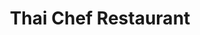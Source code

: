 ---
layout: place
title: Thai Chef Restaurant
permalink: /arkansas/siloam-springs/thai-chef-restaurant.html
stateAbbr: AR
stateName: Arkansas
cityName: Siloam Springs
seo:
  type: restaurant
  links: null
place_id: ChIJf0sn_PyZyYcRQ5abIhFHAzE
photos:
  - name: >-
      places/ChIJf0sn_PyZyYcRQ5abIhFHAzE/photos/AeeoHcIyNiRTGarJ8VKrtH-hxhmdFL69F9v7Y-2nEnYySmUKRB1dhu2B7H9hwpygxsH9AW5NNL_TIRLh2TVdA7fBqUsubkjIVnBdGgQxwQZtVHgY5_dIZ8wHx23yOV_5UuHja3t3yAj4phAknCtcxxAOqOgA4WUbvIZ_H31hn0VKThslydba4eJqp2zPlMGRAoDg3KCcHwkKTkdLCwaIQfOgxQalUZfUwMoV9ub4N7DkeWWf5Wq1Ifjc_0N12eukx1QIHkdbQBufBop0J0QlpLuw0-g4MG0X6Av58NgTKTXnNKQTqUtGUfjoUKU1q6SFU_BlrvIjP5Nsn13KbHoNYt-42QYt1qj9zJUY1kxeYwoVUPNVJdnxUep8ybgkucI423GCeNq3HcPuzcODIVma_btCASx2sqSLOl4KNy2HZFdQoOLeYA
    widthPx: 4080
    heightPx: 3072
    authorAttributions:
      - displayName: Brian Marsh
        uri: https://maps.google.com/maps/contrib/114922378619697253017
        photoUri: >-
          https://lh3.googleusercontent.com/a-/ALV-UjWFnnhOpI2H3PFANFWYHVDRlMhWQS3BgNR8pKSWdpRPWuTOhkSzqA=s100-p-k-no-mo
    flagContentUri: >-
      https://www.google.com/local/imagery/report/?cb_client=maps_api_places.places_api&image_key=!1e10!2sCIHM0ogKEICAgIDnyq2rMQ&hl=en-US
    googleMapsUri: >-
      https://www.google.com/maps/place//data=!3m4!1e2!3m2!1sCIHM0ogKEICAgIDnyq2rMQ!2e10!4m2!3m1!1s0x87c999fcfc274b7f:0x31034711229b9643
  - name: >-
      places/ChIJf0sn_PyZyYcRQ5abIhFHAzE/photos/AeeoHcKtaf10XGgU0-CACc3nrr-2i3CUf8YcYGEWeSeqj5j6vicvNBJXyVXomdT-G7klbz9_sQ1s7XLMLEN1mzXapWO1aXmR3MrTfTLnnZhtmclZJUu0OZOq22kE-rLHVZj8D_y-aVSFEFwO2c-Vl5bT-0HPd6MAAy0eQhuTN9xKLzhFGv0Lnfxjnkc7ussUowQyeF4BZmahbLL3Zl3bZwojIcyJNJXxvNuFXEQNfwcc_MnPrhY94u1DcG0LMFCxkqIRWRtjVlgzmP_JuZq1mglJ6WLMQOFs60B8ynOoPy37rdJWX82OLHP_xU0EeDdyCRnLS8tKBwZv4kRUGoOIl_kN4jlKZpOX-3MRcOmSRX9EZW9ibs1v0_xKExYVrO7JMXYLtphjgBNC6tlVl_TloYmFsX4UdO8_1RMX2_C0TGCkw9g1kw
    widthPx: 4030
    heightPx: 3022
    authorAttributions:
      - displayName: Spike Speedwell
        uri: https://maps.google.com/maps/contrib/118034878221730758191
        photoUri: >-
          https://lh3.googleusercontent.com/a-/ALV-UjXunMKUlCd0YMeeHqH1ray_xYpScNQ2m7sgI3S-yDVhGm7-tbyM=s100-p-k-no-mo
    flagContentUri: >-
      https://www.google.com/local/imagery/report/?cb_client=maps_api_places.places_api&image_key=!1e10!2sCIHM0ogKEICAgMCQj6fESA&hl=en-US
    googleMapsUri: >-
      https://www.google.com/maps/place//data=!3m4!1e2!3m2!1sCIHM0ogKEICAgMCQj6fESA!2e10!4m2!3m1!1s0x87c999fcfc274b7f:0x31034711229b9643
  - name: >-
      places/ChIJf0sn_PyZyYcRQ5abIhFHAzE/photos/AeeoHcLMBijNuqFqpPjAsf1T92AhwqFYNLZHPpx-uUX430ab_QudShSpwDbhswqPBVhfP71qwVVPFZgGSIGtgK3HHR1fMk90VQlxoei_52SONuq3eC4WZZrPk_BuMWvm5MfH0wLPy_ZXrl3EDk5_iV6M7Da_PU6nfywxUQ3uVe1RNiQUIvlFu6CTwCjWWZgUFWGW1IW9chDl-p01q6biqZz-QChfvbGJwvaUk0B4FF_DuEYMcfBxOmOaI5oNgqqauxTjDzO7QWqgoyM2TytikCHIUjeoBdn0xMUlTdifxdKAvDRKN62raIqDA2tSboRf09bUqBnpj7Yhab-JiUULnaEysN1sPvKOXOiy8uwXl1iqe4Ta71vnWbpATUSCImYRZo3P1_uWyg5B2LDJmDELbHxlJCRpzI8oHozDpVGhSub4otYFq-ta
    widthPx: 4032
    heightPx: 3024
    authorAttributions:
      - displayName: Jan Lauderdale
        uri: https://maps.google.com/maps/contrib/113077681251337703605
        photoUri: >-
          https://lh3.googleusercontent.com/a-/ALV-UjWf4RP3t-KBScm6V7Kxv39soUar2SfSMtsAsNGVytJra6bqHD6sFA=s100-p-k-no-mo
    flagContentUri: >-
      https://www.google.com/local/imagery/report/?cb_client=maps_api_places.places_api&image_key=!1e10!2sCIHM0ogKEICAgIDbmPXd-gE&hl=en-US
    googleMapsUri: >-
      https://www.google.com/maps/place//data=!3m4!1e2!3m2!1sCIHM0ogKEICAgIDbmPXd-gE!2e10!4m2!3m1!1s0x87c999fcfc274b7f:0x31034711229b9643
  - name: >-
      places/ChIJf0sn_PyZyYcRQ5abIhFHAzE/photos/AeeoHcJXvHxOUrK071IejyUpRVr3kktHVfC1kqQMPNfAO93g8AKeca7yGFBirHEdnQ0mFYcY_uyffoMpfFvhpKszPgxdh4iCNPKX_t2ANyls-ZPXath9V-kWqGJHH46CHFTGbLoHRqsviik04rGX6MmzkSkb77sfLoiUPccnNnRaqaT2-XaoeL3ZADa6WyVGD8YacyELuny8r8I-6aYF3cWpZlHP_cfvlnQ6awnBc-sl_xqcUwvcYEwAydpNBkNFcJnPO84gEBv9ObmcpW1hFNkm_NXOwgJttWdrMe6Zr6UrvzxVWa7R8f9nXvkgMFG2jM1jcqXI_5YLq8Bl7ZrY8RcXBoltl7AXWVaQMOXyqx-XCt17Dh1exRc_eMYXWAOjl7ydugZWxDjlorxLqKy3-zuoGTKYw-rKy9Ula2FYZ1sWpl8
    widthPx: 3600
    heightPx: 4800
    authorAttributions:
      - displayName: Sierra McHugh
        uri: https://maps.google.com/maps/contrib/110694126242579338401
        photoUri: >-
          https://lh3.googleusercontent.com/a-/ALV-UjWIT5cFH5sjw77fPUOKhKL9JLT_qAPD7A0yYhDgUWBzVA0CP6c=s100-p-k-no-mo
    flagContentUri: >-
      https://www.google.com/local/imagery/report/?cb_client=maps_api_places.places_api&image_key=!1e10!2sCIHM0ogKEICAgID33fXTQA&hl=en-US
    googleMapsUri: >-
      https://www.google.com/maps/place//data=!3m4!1e2!3m2!1sCIHM0ogKEICAgID33fXTQA!2e10!4m2!3m1!1s0x87c999fcfc274b7f:0x31034711229b9643
  - name: >-
      places/ChIJf0sn_PyZyYcRQ5abIhFHAzE/photos/AeeoHcJ-6vrQCcBC9W9YyU-jDdRJgDN2QYUixmtsKbmXvernbRFpe2NhS91B-K0h5ceIqs-2bxkLf8J3byABQoNgVuYZRsqTO5yZcpUmyDOSjHy2udv729noZiaok_IoeiD-3Xrp3Usj-ET5eqjOFWv26gpHkgIwUh_nrGlBRw8rsyVCK_DyfBAS_nXEU0QZIJQTruG4sv22OFdxogvGUEL5ZWJGMvioOIeK4FQa_JWflU3veOfCh1YdAJomVsDE7mu6VmAVwd2a6jKFSCsr3jpua7t8OMwgZSO6T_uTps5bzFmGyWSVzbiOQjceAE8qTH-gRbmu1XaA6otHrQHgovH7jLFZaZ8QJ8NjAy2BqY7nKZWdz9EcbmtYdPFdTCw2fm5fO9dzlbkvW6K5-28-gxNskm_tfVLW0BY8_QXVhDv7738
    widthPx: 3024
    heightPx: 4032
    authorAttributions:
      - displayName: Bianca Arney
        uri: https://maps.google.com/maps/contrib/107396763702952579706
        photoUri: >-
          https://lh3.googleusercontent.com/a-/ALV-UjVL8S8ZBpqwdtCDNjwz2UBC0vXtdAKudayjfG0GRYm_t1-8ZPHz5w=s100-p-k-no-mo
    flagContentUri: >-
      https://www.google.com/local/imagery/report/?cb_client=maps_api_places.places_api&image_key=!1e10!2sCIHM0ogKEICAgID3mNiLPQ&hl=en-US
    googleMapsUri: >-
      https://www.google.com/maps/place//data=!3m4!1e2!3m2!1sCIHM0ogKEICAgID3mNiLPQ!2e10!4m2!3m1!1s0x87c999fcfc274b7f:0x31034711229b9643
  - name: >-
      places/ChIJf0sn_PyZyYcRQ5abIhFHAzE/photos/AeeoHcIewG_s3qQTakhYqSm2kwtiCvVI5G9FaDR5tTdDlf2cgDS7Omrd5EqBiVqMBuli8ogHZWcW5-KkdlOVN9-zIdRGDPWi9cR2yziZZrtJikR3ezHYPw8yvKLsgWCeeEiNUevTMd3-xuqLX8Ne_iTRvlkVzwuE9vP5P5cmq1_RYRyxcR9axgqkAP8KWH1HVJedagbaQ3o-ymkIFfPe3PcfTAr3kO1WjQNtp0HLMFf5nyAu1zUs_SykR2o3vzmMRVQCJ6JcoK2-053fTscWQRM36eL8hxYc60QjlhNtwST7HNjs5zpGDY9MaQ2B4j2dXy-8PTeuN9GsoDiZmUXz_sYuPCejrJ9ZFHYCo-kN03emRwmsEYBlqiUScYGAtprilgXFkycu4RaqlyFrK8s1-FlZ6aAzzYWtji18tYOgS7TaAz8
    widthPx: 3072
    heightPx: 4080
    authorAttributions:
      - displayName: Brian Marsh
        uri: https://maps.google.com/maps/contrib/114922378619697253017
        photoUri: >-
          https://lh3.googleusercontent.com/a-/ALV-UjWFnnhOpI2H3PFANFWYHVDRlMhWQS3BgNR8pKSWdpRPWuTOhkSzqA=s100-p-k-no-mo
    flagContentUri: >-
      https://www.google.com/local/imagery/report/?cb_client=maps_api_places.places_api&image_key=!1e10!2sCIHM0ogKEICAgIDnpsuwew&hl=en-US
    googleMapsUri: >-
      https://www.google.com/maps/place//data=!3m4!1e2!3m2!1sCIHM0ogKEICAgIDnpsuwew!2e10!4m2!3m1!1s0x87c999fcfc274b7f:0x31034711229b9643
  - name: >-
      places/ChIJf0sn_PyZyYcRQ5abIhFHAzE/photos/AeeoHcKPe0nacngdG6I_AKJfkfqLukZo42WWg71YiRwbu8wIRnRnbBrr5At6UyDGw5EAtqRIw2TWq1CABVVHdJQ7mC7B3ny1IaCl6fkC_PpFrOeSDGiR2QB60QhSZkIAl-15sCMkbSwQrNhOp6GIpYehzOkDBjiimM8prd950F-DhFuOD-mP2w2-AC24Wqb9VmDmAWS270W-iDXiUOb8NxaGNCstbdY6KGJRyVC61NaCYzzhp1dyq2le_ow1tEn6sSleEj3b9kqSIWe9yES7hExQIHMArg0MuqL9RDgH7E9jX2pmkfYq5wwi9wszVCc2-RIiEszRanek0_rKOgS1uN7kF-hPNmPkUw7REuGWlSq-O1PV4jz7uf2ElhvSrL8A36bQyn_riyk75hymcNw-R67cXRgiFsb2I0yCOmZy8SdhcORHX0z5
    widthPx: 4080
    heightPx: 3072
    authorAttributions:
      - displayName: Brian Marsh
        uri: https://maps.google.com/maps/contrib/114922378619697253017
        photoUri: >-
          https://lh3.googleusercontent.com/a-/ALV-UjWFnnhOpI2H3PFANFWYHVDRlMhWQS3BgNR8pKSWdpRPWuTOhkSzqA=s100-p-k-no-mo
    flagContentUri: >-
      https://www.google.com/local/imagery/report/?cb_client=maps_api_places.places_api&image_key=!1e10!2sCIHM0ogKEICAgICvvMWr7QE&hl=en-US
    googleMapsUri: >-
      https://www.google.com/maps/place//data=!3m4!1e2!3m2!1sCIHM0ogKEICAgICvvMWr7QE!2e10!4m2!3m1!1s0x87c999fcfc274b7f:0x31034711229b9643
  - name: >-
      places/ChIJf0sn_PyZyYcRQ5abIhFHAzE/photos/AeeoHcKtFoFuCd19HLZ-9aj7dxfBneQHSARcK-0v0pCx9mEso-y9Ipee1D1-7RQajSwxXssXdlBf_80oZBkutvTrxyXaVjfQdhWKN2I8qE1sS5GeczyMHWmDduAxi0nrsvgNwdesfFJq4yROlPK_Cxgdtl-BibfTZdURj6DSx9xq1287ssw_tPStbmZq92Z4mwB9NAydqy_lidtjChEC0b8NSnOY3-pUqqDPqcZKGzC8vM734cWmPD7gt8FoogtWFtPJ5BpxDCKfZ4Bz5tDI5XqTte5TUT5mRoQ_8rSnM0l-uNQCnf6quMobaqbYBD2lB6jGBlRKguOZ8CBLUSIwz4ZjmK5ZuTkYDAXXnkWwjO7X4JY7DFEQf5Xkl36CvvcTL9cOFw0q9-DrlKw88xKNDof1jsHDf15jbuJ9jAn-z9HZvOKqtYoFU7IVv5EAnSZJTA
    widthPx: 3072
    heightPx: 4080
    authorAttributions:
      - displayName: Brian Marsh
        uri: https://maps.google.com/maps/contrib/114922378619697253017
        photoUri: >-
          https://lh3.googleusercontent.com/a-/ALV-UjWFnnhOpI2H3PFANFWYHVDRlMhWQS3BgNR8pKSWdpRPWuTOhkSzqA=s100-p-k-no-mo
    flagContentUri: >-
      https://www.google.com/local/imagery/report/?cb_client=maps_api_places.places_api&image_key=!1e10!2sCIABIhADydmY9iNXCWeesWoADr7Q&hl=en-US
    googleMapsUri: >-
      https://www.google.com/maps/place//data=!3m4!1e2!3m2!1sCIABIhADydmY9iNXCWeesWoADr7Q!2e10!4m2!3m1!1s0x87c999fcfc274b7f:0x31034711229b9643
  - name: >-
      places/ChIJf0sn_PyZyYcRQ5abIhFHAzE/photos/AeeoHcJUe1t9qny8zUC1DmsaQQD6arcP5K9O7ay1P5l1nun_G4OHGH59hRzjAU9V1yN_Cv5SNVeahHrN13llHZPAg3c8YMB7lJcY1fnF9_GytM15xr_WdEjIsXPIhgmx5b5e3rKgPkj2hT-MTohp-GLcoi88HncrlLluCSil7dTXj5WtKG2f6F_TtUwGDvK4zWazf0Ox3p9GliwMwJSdw4hITez8WabZANGm2Qmu2ueuNDsQTpQgU_lsYCFBK6mluN7kjY4KICrJ2T2zAhhF1pdraSqNErnDL8pvSGoeCpo3HZ3oM3bBlsjLqHbynPplm5buM1YJEIMqN9blja8b7pmnM0pZsmo-Bg8NUcDBsQlhC7br9d4297oxtn5aYxzXqZM591ml4pQ-vGgZpeRkXJpmVUImeIryHDT6twE4bC7goIQ
    widthPx: 3072
    heightPx: 4080
    authorAttributions:
      - displayName: Brian Marsh
        uri: https://maps.google.com/maps/contrib/114922378619697253017
        photoUri: >-
          https://lh3.googleusercontent.com/a-/ALV-UjWFnnhOpI2H3PFANFWYHVDRlMhWQS3BgNR8pKSWdpRPWuTOhkSzqA=s100-p-k-no-mo
    flagContentUri: >-
      https://www.google.com/local/imagery/report/?cb_client=maps_api_places.places_api&image_key=!1e10!2sCIHM0ogKEICAgIDXyZubSw&hl=en-US
    googleMapsUri: >-
      https://www.google.com/maps/place//data=!3m4!1e2!3m2!1sCIHM0ogKEICAgIDXyZubSw!2e10!4m2!3m1!1s0x87c999fcfc274b7f:0x31034711229b9643
  - name: >-
      places/ChIJf0sn_PyZyYcRQ5abIhFHAzE/photos/AeeoHcK8Fuwq0ekiG7rLDdBxrxbsH8qPDc9KiM7mj-qJ3rDJqZ6akVe3ky4ZApaRqCqPIDEFlyoF2rClQpkhpGb9I0lujepVegAOVqXExiFYoYwApgiSXT4PYNAP6w_HPrye0lA1IfolzAKKJOWXNMT7k7asdCBBYIQc5Ea-LlXOG0jGMiiZvDPh5QEz4eZtLk0tm-sSFlnfzBDqdaPPu05cKzaa3juXnaOBttFC9UA5-hCEZV_YTMDPXDbLx_Ex1KfosgYJhEJq0099-1BEJD5fSZRl22hqf6mpZKpqZDluMcZmb0w28eDV7uSCD1Po4pQ_T200KeK5qQolE8QvK25bTWHIMwOFveM_9OjBnWgJl5IlUPYDSbg6awaT76Ina_kVCIWoVGxk6ldaUgnr6F_OFFQDEcaXu2UBXgjFaeq2mImssA
    widthPx: 3024
    heightPx: 4032
    authorAttributions:
      - displayName: Spike Speedwell
        uri: https://maps.google.com/maps/contrib/118034878221730758191
        photoUri: >-
          https://lh3.googleusercontent.com/a-/ALV-UjXunMKUlCd0YMeeHqH1ray_xYpScNQ2m7sgI3S-yDVhGm7-tbyM=s100-p-k-no-mo
    flagContentUri: >-
      https://www.google.com/local/imagery/report/?cb_client=maps_api_places.places_api&image_key=!1e10!2sCIHM0ogKEICAgMCQj6fEKA&hl=en-US
    googleMapsUri: >-
      https://www.google.com/maps/place//data=!3m4!1e2!3m2!1sCIHM0ogKEICAgMCQj6fEKA!2e10!4m2!3m1!1s0x87c999fcfc274b7f:0x31034711229b9643
address: 403 US-412, Siloam Springs, AR 72761, USA
street: 403 US-412
city: Siloam Springs
state: AR
zip: '72761'
country: USA
neighborhood: null
latitude: '36.173410'
longitude: '-94.544735'
accessibility_options:
  wheelchairAccessibleParking: true
  wheelchairAccessibleEntrance: true
business_status: OPERATIONAL
name: Thai Chef Restaurant
google_maps_links:
  directionsUri: >-
    https://www.google.com/maps/dir//''/data=!4m7!4m6!1m1!4e2!1m2!1m1!1s0x87c999fcfc274b7f:0x31034711229b9643!3e0
  placeUri: https://maps.google.com/?cid=3531744671709238851
  writeAReviewUri: >-
    https://www.google.com/maps/place//data=!4m3!3m2!1s0x87c999fcfc274b7f:0x31034711229b9643!12e1
  reviewsUri: >-
    https://www.google.com/maps/place//data=!4m4!3m3!1s0x87c999fcfc274b7f:0x31034711229b9643!9m1!1b1
  photosUri: >-
    https://www.google.com/maps/place//data=!4m3!3m2!1s0x87c999fcfc274b7f:0x31034711229b9643!10e5
primary_type: Thai Restaurant
opening_hours:
  regular: null
  current: null
secondary_opening_hours:
  regular:
    weekdayDescriptions: null
    type: null
  current:
    weekdayDescriptions: null
    type: null
phone: null
price_level: null
price_range: null
rating: null
rating_count: 0
website: null
description: >-
  Discover Thai Cuisine in Siloam Springs, AR$$$The Thai Chef Restaurant in
  Siloam Springs, AR, brings authentic Thai flavors to the heart of the
  community, featuring a menu inspired by traditional offerings like flavorful
  curries and savory pork dishes. This cozy spot emphasizes fresh ingredients
  and a welcoming atmosphere, making it an ideal choice for those seeking a
  taste of Southeast Asian dining in a relaxed setting. With accessibility
  features such as wheelchair-friendly parking and entrances, it caters to a
  wide range of visitors looking for convenient and inclusive Thai dining
  options. The restaurant's focus on generous portions and well-prepared meals
  ensures a satisfying experience, perfect for locals or travelers exploring
  nearby Asian-inspired eateries.
generative_summary: >-
  Discover Thai Cuisine in Siloam Springs, AR$$$The Thai Chef Restaurant in
  Siloam Springs, AR, brings authentic Thai flavors to the heart of the
  community, featuring a menu inspired by traditional offerings like flavorful
  curries and savory pork dishes. This cozy spot emphasizes fresh ingredients
  and a welcoming atmosphere, making it an ideal choice for those seeking a
  taste of Southeast Asian dining in a relaxed setting. With accessibility
  features such as wheelchair-friendly parking and entrances, it caters to a
  wide range of visitors looking for convenient and inclusive Thai dining
  options. The restaurant's focus on generous portions and well-prepared meals
  ensures a satisfying experience, perfect for locals or travelers exploring
  nearby Asian-inspired eateries.
generative_disclosure: Summarized by AI using the Grok-3-Mini model.
reviews: null
review_summary: >-
  What Customers Are Raving About$$$Folks around town often highlight the tasty
  Thai dishes at this spot, with favorites like Pad Thai and drunken noodles
  standing out for their bold flavors and hearty servings that feel like great
  value for the price. Many appreciate the friendly and attentive staff who make
  the whole visit feel smooth and enjoyable, adding to the laid-back vibe of the
  place. Reviewers frequently mention the quick service, which is a big plus for
  anyone grabbing a meal on the go without sacrificing quality. Overall, it's
  clear that diners enjoy the reliable portions and welcoming environment,
  making it a solid pick for casual Thai food enthusiasts in the area.
review_disclosure: Summarized by AI using the Grok-3-Mini model.
parking_options: null
payment_options: null
allow_dogs: null
curbside_pickup: null
delivery: null
dine_in: null
good_for_children: null
good_for_groups: null
good_for_sports: null
live_music: null
menu_for_children: null
outdoor_seating: null
reservable: null
restroom: null
serves_beer: null
serves_breakfast: null
serves_brunch: null
serves_cocktails: null
serves_coffee: null
serves_dinner: null
serves_dessert: null
serves_lunch: null
serves_vegetarian_food: null
serves_wine: null
takeout: null
update_category: pro
places_description: null

---